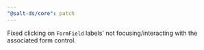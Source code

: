 ```yaml
---
"@salt-ds/core": patch
---
```


Fixed clicking on `FormField` labels' not focusing/interacting with the associated form control.

